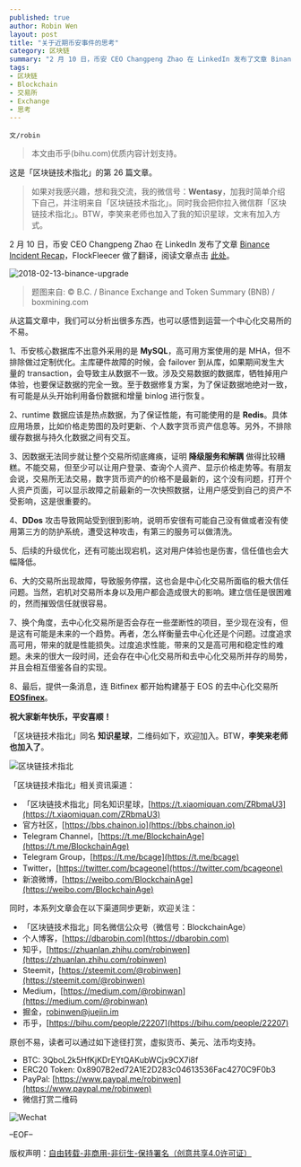 ```yaml
---
published: true
author: Robin Wen
layout: post
title: "关于近期币安事件的思考"
category: 区块链
summary: "2 月 10 日，币安 CEO Changpeng Zhao 在 LinkedIn 发布了文章 Binance Incident Recap，FlockFleecer 做了翻译，阅读文章点击此处。从这篇文章中，我们可以分析出很多东西，也可以感悟到运营一个中心化交易所的不易。大的交易所出现故障，导致服务停摆，这也会是中心化交易所面临的极大信任问题。当然，宕机对交易所本身以及用户都会造成很大的影响。建立信任是很困难的，然而摧毁信任就很容易。换个角度，去中心化交易所是否会存在一些垄断性的项目，至少现在没有，但是这有可能是未来的一个趋势。再者，怎么样衡量去中心化还是个问题。过度追求高可用，带来的就是性能损失。过度追求性能，带来的又是高可用和稳定性的难题。未来的很大一段时间，还会存在中心化交易所和去中心化交易所并存的局势，并且会相互借鉴各自的实现。"
tags:
- 区块链
- Blockchain
- 交易所
- Exchange
- 思考
---
```


`文/robin`

> 本文由币乎(bihu.com)优质内容计划支持。

这是「区块链技术指北」的第 26 篇文章。

> 如果对我感兴趣，想和我交流，我的微信号：**Wentasy**，加我时简单介绍下自己，并注明来自「区块链技术指北」。同时我会把你拉入微信群「区块链技术指北」。BTW，李笑来老师也加入了我的知识星球，文末有加入方式。

2 月 10 日，币安 CEO Changpeng Zhao 在 LinkedIn 发布了文章 [Binance Incident Recap](https://www.linkedin.com/pulse/binance-incident-recap-changpeng-zhao/)，FlockFleecer 做了翻译，阅读文章点击 [此处](https://mp.weixin.qq.com/s/5VGkzYoPm6oN3Myu6RdPng)。

![2018-02-13-binance-upgrade](https://cdn.wenguobing.com/WgmaS6z.jpg)

> 题图来自: © B.C. / Binance Exchange and Token Summary (BNB) / boxmining.com

从这篇文章中，我们可以分析出很多东西，也可以感悟到运营一个中心化交易所的不易。

1、币安核心数据库不出意外采用的是 **MySQL**，高可用方案使用的是 MHA，但不排除做过定制优化。主库硬件故障的时候，会 failover 到从库，如果期间发生大量的 transaction，会导致主从数据不一致。涉及交易数据的数据库，牺牲掉用户体验，也要保证数据的完全一致。至于数据修复方案，为了保证数据地绝对一致，有可能是从头开始利用备份数据和增量 binlog 进行恢复。

2、runtime 数据应该是热点数据，为了保证性能，有可能使用的是 **Redis**。具体应用场景，比如价格走势图的及时更新、个人数字货币资产信息等。另外，不排除缓存数据与持久化数据之间有交互。

3、因数据无法同步就让整个交易所彻底瘫痪，证明 **降级服务和解耦** 做得比较糟糕。不能交易，但至少可以让用户登录、查询个人资产、显示价格走势等。有朋友会说，交易所无法交易，数字货币资产的价格不是最新的，这个没有问题，打开个人资产页面，可以显示故障之前最新的一次快照数据，让用户感受到自己的资产不受影响，这是很重要的。

4、**DDos** 攻击导致网站受到很到影响，说明币安很有可能自己没有做或者没有使用第三方的防护系统，遭受这种攻击，有第三的服务可以做清洗。

5、后续的升级优化，还有可能出现宕机，这对用户体验也是伤害，信任值也会大幅降低。

6、大的交易所出现故障，导致服务停摆，这也会是中心化交易所面临的极大信任问题。当然，宕机对交易所本身以及用户都会造成很大的影响。建立信任是很困难的，然而摧毁信任就很容易。

7、换个角度，去中心化交易所是否会存在一些垄断性的项目，至少现在没有，但是这有可能是未来的一个趋势。再者，怎么样衡量去中心化还是个问题。过度追求高可用，带来的就是性能损失。过度追求性能，带来的又是高可用和稳定性的难题。未来的很大一段时间，还会存在中心化交易所和去中心化交易所并存的局势，并且会相互借鉴各自的实现。

8、最后，提供一条消息，连 Bitfinex 都开始构建基于 EOS 的去中心化交易所 **[EOSfinex](https://medium.com/bitfinex/announcing-eosfinex-69eea273369f)**。

**祝大家新年快乐，平安喜顺！**

「区块链技术指北」同名 **知识星球**，二维码如下，欢迎加入。BTW，**李笑来老师也加入了**。

![区块链技术指北](https://cdn.wenguobing.com/pQxlDqF.jpg)

「区块链技术指北」相关资讯渠道：

* 「区块链技术指北」同名知识星球，[https://t.xiaomiquan.com/ZRbmaU3](https://t.xiaomiquan.com/ZRbmaU3)
* 官方社区，[https://bbs.chainon.io](https://bbs.chainon.io)
* Telegram Channel，[https://t.me/BlockchainAge](https://t.me/BlockchainAge)
* Telegram Group，[https://t.me/bcage](https://t.me/bcage)
* Twitter，[https://twitter.com/bcageone](https://twitter.com/bcageone)
* 新浪微博，[https://weibo.com/BlockchainAge](https://weibo.com/BlockchainAge)

同时，本系列文章会在以下渠道同步更新，欢迎关注：

* 「区块链技术指北」同名微信公众号（微信号：BlockchainAge）
* 个人博客，[https://dbarobin.com](https://dbarobin.com)
* 知乎，[https://zhuanlan.zhihu.com/robinwen](https://zhuanlan.zhihu.com/robinwen)
* Steemit，[https://steemit.com/@robinwen](https://steemit.com/@robinwen)
* Medium，[https://medium.com/@robinwan](https://medium.com/@robinwan)
* 掘金，[robinwen@juejin.im](https://juejin.im/user/5673ccae60b2260ee435f89a/posts)
* 币乎，[https://bihu.com/people/22207](https://bihu.com/people/22207)

原创不易，读者可以通过如下途径打赏，虚拟货币、美元、法币均支持。

* BTC: 3QboL2k5HfKjKDrEYtQAKubWCjx9CX7i8f
* ERC20 Token: 0x8907B2ed72A1E2D283c04613536Fac4270C9F0b3
* PayPal: [https://www.paypal.me/robinwen](https://www.paypal.me/robinwen)
* 微信打赏二维码

![Wechat](https://cdn.wenguobing.com/SzoNl5b.jpg)

–EOF–

版权声明：[自由转载-非商用-非衍生-保持署名（创意共享4.0许可证）](http://creativecommons.org/licenses/by-nc-nd/4.0/deed.zh)
